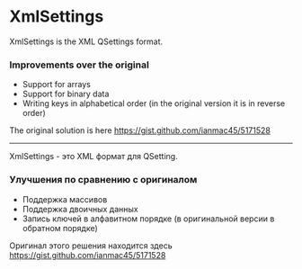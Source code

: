 # XmlSettings

XmlSettings is the XML QSettings format.

### Improvements over the original
- Support for arrays
- Support for binary data
- Writing keys in alphabetical order (in the original version it is in reverse order)

The original solution is here https://gist.github.com/ianmac45/5171528

---

XmlSettings - это XML формат для QSetting.

### Улучшения по сравнению с оригиналом
+ Поддержка массивов
+ Поддержка двоичных данных
+ Запись ключей в алфавитном порядке (в оригинальной версии в обратном порядке)

Оригинал этого решения находится здесь https://gist.github.com/ianmac45/5171528